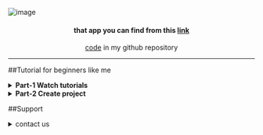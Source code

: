 ![image](http://dj-dj.herokuapp.com/media/Screenshot_from_2021-08-17_11-20-33.png)


<div align="center">
<strong>
<h4>

that app you can find from this [link](http://dj-dj.herokuapp.com/)

</h4>
</strong>
</div>





<div align="center">

[code](https://github.com/usery4/drf-docker-heroku) in my github repository

</div>
<hr>

##Tutorial for beginners like me



<details>
<summary><b>Part-1 Watch tutorials</b>
</summary>
<br>

 [Python tutorial](https://www.youtube.com/watch?v=fp5-XQFr_nk)

 [Django tutorial](https://www.youtube.com/watch?v=6K83dgjkQNw)

 [Django Rest Framework tutorial](https://www.youtube.com/watch?v=B38aDwUpcFc)

 [Docker tutorial](https://www.youtube.com/watch?v=pTFZFxd4hOI)

 [Django on Docker to Heroku tutorial](https://www.youtube.com/watch?v=1pZbuvbvYY8)

<br>
</details>

<details>
<summary><b>Part-2 Create project</b>
</summary>
<br>
First of all we need to install all packpages.

<ul>
  <li>python3 -m pip install --upgrade pip</li>
  <li>pip3 install django</li>
  <li>pip3 install djangorestframework</li>
  <li>pip3 install django-filter</li>
  <li>pip3 install django-admin-interface</li>
  <li>pip3 install dj-database-url</li>
  <li>apk add --no-cache jpeg-dev zlib-dev&& pip3 install Pillow</li>
  <li>apk update \ && apk add postgresql-dev gcc python3-dev musl-dev</li>
  <li>apk add --update --no-cache --virtual .tmp-build-deps \
	gcc libc-dev linux-headers postgresql-dev</li>
  <li>pip3 install psycopg2</li>
  <li>pip3 install gunicorn</li>
</ul> 

Create virtualenv, start project, build docker image, register on heroku , deploy your image on heroku and <b>oowoalya
u created simple site</b>

<br>
</details>

##Support

<details>
<summary>contact us
</summary>
<br>

[Donate](http://thank-you-4-donate.com/)

[Our mail](http://we-don't-have-mail.com/)

[Have problem ?](http://that-not-my-problem.com/)
<br>

##License
[license](http://i-don't-have-license.com/)





































